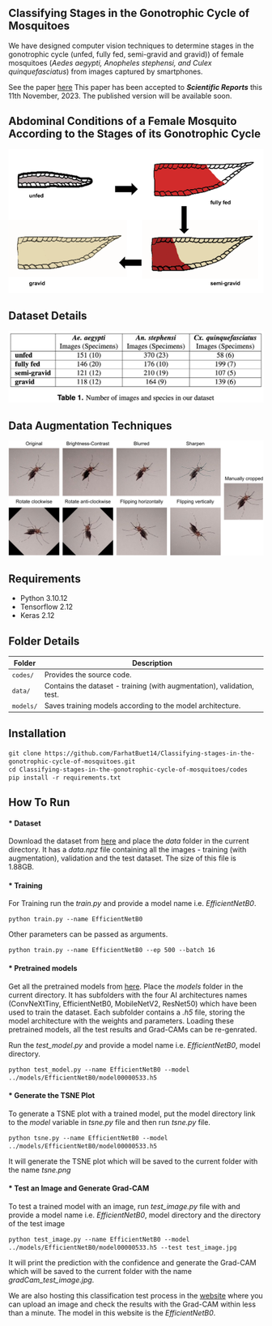 ## Classifying Stages in the Gonotrophic Cycle of Mosquitoes
We have designed computer vision techniques to determine stages in the gonotrophic cycle (unfed, fully fed, semi-gravid and gravid)) of female mosquitoes (*Aedes aegypti, Anopheles stephensi, and Culex quinquefasciatus*) from images captured by smartphones.

See the paper [here](https://assets.researchsquare.com/files/rs-3191730/v1_covered_6cfac5b8-31ac-4e10-897c-b692ac1255ff.pdf?c=1690863911) This paper has been accepted to ***Scientific Reports*** this 11th November, 2023. The published version will be available soon. 

## Abdominal Conditions of a Female Mosquito According to the Stages of its Gonotrophic Cycle

![gonotrphic_cycle.png](https://github.com/FarhatBuet14/Classifying-stages-in-the-gonotrophic-cycle-of-mosquitoes/blob/main/images/gonotrphic_cycle.png)

## Dataset Details

![dataset.png](https://github.com/FarhatBuet14/Classifying-stages-in-the-gonotrophic-cycle-of-mosquitoes/blob/main/images/dataset.png)

## Data Augmentation Techniques

![augmentation.png](https://github.com/FarhatBuet14/Classifying-stages-in-the-gonotrophic-cycle-of-mosquitoes/blob/main/images/augmentation.png)

## Requirements
* Python 3.10.12
* Tensorflow 2.12
* Keras 2.12

## Folder Details

| Folder       | Description                                                               |
|--------------|---------------------------------------------------------------------------|
| `codes/`     | Provides the source code.                                                 |
| `data/`      | Contains the dataset - training (with augmentation), validation, test.    |
| `models/`    | Saves training models according to the model architecture.                |


## Installation
~~~~{.python}
git clone https://github.com/FarhatBuet14/Classifying-stages-in-the-gonotrophic-cycle-of-mosquitoes.git
cd Classifying-stages-in-the-gonotrophic-cycle-of-mosquitoes/codes
pip install -r requirements.txt
~~~~

## How To Run

#### * Dataset

Download the dataset from [here](https://drive.google.com/drive/folders/1PkaNq0hh7OimMKJmGqwa0y2gQbkGRbOO?usp=sharing) and place the *data* folder in the current directory. It has a *data.npz* file containing all the images - training (with augmentation), validation and the test dataset. The size of this file is 1.88GB. 

#### * Training

For Training run the *train.py* and provide a model name i.e. *EfficientNetB0*. 
~~~~{.python}
python train.py --name EfficientNetB0
~~~~
Other parameters can be passed as arguments. 
~~~~{.python}
python train.py --name EfficientNetB0 --ep 500 --batch 16 
~~~~

#### * Pretrained models

Get all the pretrained models from [here](https://drive.google.com/drive/folders/16HtdoMFrDejoFo8WATZ5xa3gGaRWAxMb?usp=sharing). Place the *models* folder in the current directory. It has subfolders with the four AI architectures names (ConvNeXtTiny, EfficientNetB0, MobileNetV2, ResNet50) which have been used to train the dataset. Each subfolder contains a *.h5* file, storing the model architecture with the weights and parameters. Loading these pretrained models, all the test results and Grad-CAMs can be re-genrated. 

Run the *test_model.py* and provide a model name i.e. *EfficientNetB0*, model directory. 
~~~~{.python}
python test_model.py --name EfficientNetB0 --model ../models/EfficientNetB0/model00000533.h5
~~~~

#### * Generate the TSNE Plot

To generate a TSNE plot with a trained model, put the model directory link to the *model* variable in *tsne.py* file and then run *tsne.py* file. 

~~~~{.python}
python tsne.py --name EfficientNetB0 --model ../models/EfficientNetB0/model00000533.h5
~~~~

It will generate the TSNE plot which will be saved to the current folder with the name *tsne.png*


#### * Test an Image and Generate Grad-CAM

To test a trained model with an image, run *test_image.py* file with and provide a model name i.e. *EfficientNetB0*, model directory and the directory of the test image
~~~~{.python}
python test_image.py --name EfficientNetB0 --model ../models/EfficientNetB0/model00000533.h5 --test test_image.jpg
~~~~

It will print the prediction with the confidence and generate the Grad-CAM which will be saved to the current folder with the name *gradCam_test_image.jpg*.

We are also hosting this classification test process in the [website](https://mosquito-classifier.firebaseapp.com) where you can upload an image and check the results with the Grad-CAM within less than a minute. The model in this website is the *EfficientNetB0*. 
